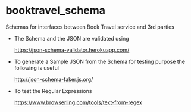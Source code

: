 # booktravel_schema
Schemas for interfaces between Book Travel service and 3rd parties 

- The Schema and the JSON are validated using 

     https://json-schema-validator.herokuapp.com/

- To generate a Sample JSON from the Schema for testing purpose the following is useful

    http://json-schema-faker.js.org/
    
- To test the Regular Expressions

    https://www.browserling.com/tools/text-from-regex    